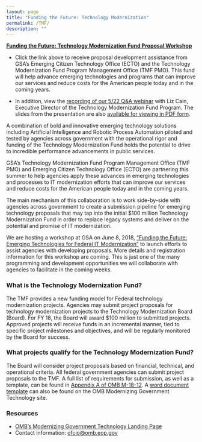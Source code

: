 ```yaml
---
layout: page
title: "Funding the Future: Technology Modernization"
permalink: /TMF/
description: ""
---
```


**[Funding the Future: Technology Modernization Fund Proposal Workshop](https://www.youtube.com/watch?v=0UsrfJ9oiM4)**
* Click the link above to receive proposal development assistance from GSA’s Emerging Citizen Technology Office (ECTO) and the Technology Modernization Fund Program Management Office (TMF PMO). This fund will help advance emerging technologies and programs that can improve our services and reduce costs for the American people today and in the coming years.

* In addition, view the [recording of our 5/22 Q&A webinar](https://www.youtube.com/watch?v=cvKMYGcabxo) with Liz Cain, Executive Director of the Technology Modernization Fund Program. The slides from the presentation are also [available for viewing in PDF form](../assets/Tech%20Modernization%20Fund.pdf).

A combination of bold and innovative emerging technology solutions including Artificial Intelligence and Robotic Process Automation piloted and tested by agencies across government with the operational rigor and funding of the Technology Modernization Fund holds the potential to drive to incredible performance advancements in public services. 

GSA’s Technology Modernization Fund Program Management Office (TMF PMO) and Emerging Citizen Technology Office (ECTO) are partnering this summer to help agencies apply these advances in emerging technologies and processes to IT modernization efforts that can improve our services and reduce costs for the American people today and in the coming years. 

The main mechanism of this collaboration is to work side-by-side with agencies across government to create a submission pipeline for emerging technology proposals that may tap into the initial $100 million Technology Modernization Fund in order to replace legacy systems and deliver on the potential and promise of IT modernization. 

We are hosting a workshop at GSA on June 8, 2018, [“Funding the Future: Emerging Technologies for Federal IT Modernization”](https://digital.gov/event/2018/06/08/funding-future-technology-modernization-fund-proposal-workshop/) to launch efforts to assist agencies with developing proposals. More details and registration information for this workshop are coming. This is just one of the many programming and development opportunities we will collaborate with agencies to facilitate in the coming weeks. 

### What is the Technology Modernization Fund?

The TMF provides a new funding model for Federal technology modernization projects. Agencies may submit project proposals for technology modernization projects to the Technology Modernization Board (Board). For FY 18, the Board will award $100 million to submitted projects. Approved projects will receive funds in an incremental manner, tied to specific project milestones and objectives, and will be regularly monitored by the Board for success.

### What projects qualify for the Technology Modernization Fund?

The Board will consider project proposals based on financial, technical, and operational criteria. All federal government agencies can submit project proposals to the TMF. A full list of requirements for submission, as well as a template, can be found in <a href="https://policy.cio.gov/modernizing-government-technology/">Appendix A of OMB M-18-12</a>. A <a href="https://policy.cio.gov/assets/APPENDIXA.docx">word document template</a> can also be found on the OMB Modernizing Government Technology site. 

### Resources

- <a href="https://policy.cio.gov/modernizing-government-technology/">OMB’s Modernizing Government Technology Landing Page</a>
- Contact information:
ofcio@omb.eop.gov
